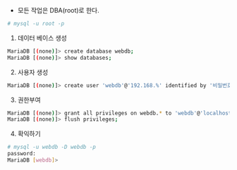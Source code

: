 * 모든 작업은 DBA(root)로 한다.
```sh
# mysql -u root -p
```

1. 데이터 베이스 생성
```sh
MariaDB [(none)]> create database webdb;
MariaDB [(none)]> show databases;
```

2. 사용자 생성
```sh
MariaDB [(none)]> create user 'webdb'@'192.168.%' identified by '비밀번호(webdb)';
```

3. 권한부여
```sh
MariaDB [(none)]> grant all privileges on webdb.* to 'webdb'@'localhost';
MariaDB [(none)]> flush privileges;
```

4. 확익하기
```sh
# mysql -u webdb -D webdb -p
password:
MariaDB [webdb]> 
```